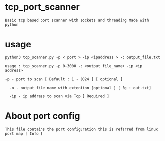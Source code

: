 # tcp_port_scanner
    Basic tcp based port scanner with sockets and threading Made with python

# usage
    python3 tcp_scanner.py -p < port > -ip <ipaddress > -o output_file.txt

    usage : tcp_scanner.py -p 0-3000 -o <output file_name> -ip <ip address>

  	-p - port to scan [ Default : 1 - 1024 ] [ optional ]

	  -o - output file name with extention [optional ] [ Eg : out.txt]

	  -ip - ip address to scan via Tcp [ Required ]
# About port config
	This file contains the port configuration this is referred from linux port map [ Info ]

